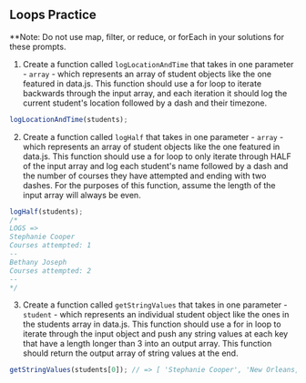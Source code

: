 ## Loops Practice
**Note: Do not use map, filter, or reduce, or forEach in your solutions for these prompts.

1. Create a function called `logLocationAndTime` that takes in one parameter - `array` - which represents an array of student objects like the one featured in data.js. This function should use a for loop to iterate backwards through the input array, and each iteration it should log the current student's location followed by a dash and their timezone.
```javascript
logLocationAndTime(students);
```

2. Create a function called `logHalf` that takes in one parameter - `array` - which represents an array of student objects like the one featured in data.js. This function should use a for loop to only iterate through HALF of the input array and log each student's name followed by a dash and the number of courses they have attempted and ending with two dashes. For the purposes of this function, assume the length of the input array will always be even.
```javascript
logHalf(students);
/*
LOGS =>
Stephanie Cooper
Courses attempted: 1
--
Bethany Joseph
Courses attempted: 2
--
*/
```

3. Create a function called `getStringValues` that takes in one parameter - `student` - which represents an individual student object like the ones in the students array in data.js. This function should use a for in loop to iterate through the input object and push any string values at each key that have a length longer than 3 into an output array. This function should return the output array of string values at the end.
```javascript
getStringValues(students[0]); // => [ 'Stephanie Cooper', 'New Orleans, LA'];
```